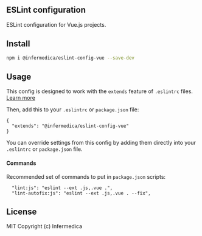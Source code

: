 ## ESLint configuration

ESLint configuration for Vue.js projects.

## Install

```bash
npm i @infermedica/eslint-config-vue --save-dev
```

## Usage

This config is designed to work with the `extends` feature of `.eslintrc` files.
[Learn more](http://eslint.org/docs/developer-guide/shareable-configs)

Then, add this to your `.eslintrc` or `package.json` file:

```
{
  "extends": "@infermedica/eslint-config-vue"
}
```

You can override settings from this config by adding them directly into your
`.eslintrc` or `package.json` file.

#### Commands

Recommended set of commands to put in `package.json` scripts:

```
  "lint:js": "eslint --ext .js,.vue .",
  "lint-autofix:js": "eslint --ext .js,.vue . --fix",
```

## License

MIT Copyright (c) Infermedica

